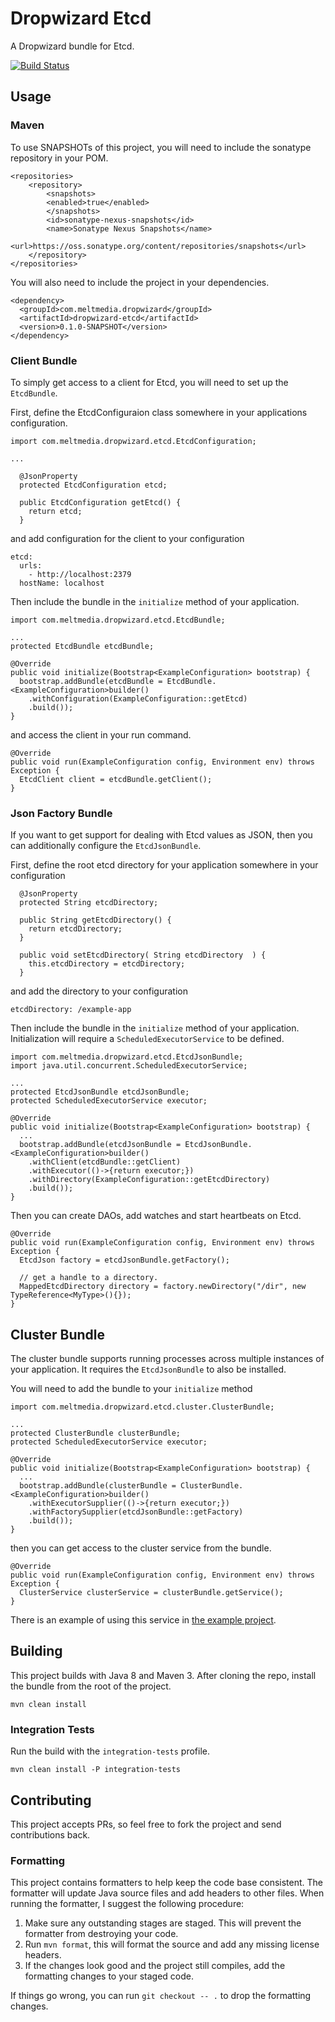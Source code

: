 # Dropwizard Etcd

A Dropwizard bundle for Etcd.

[![Build Status](https://travis-ci.org/meltmedia/dropwizard-etcd.svg)](https://travis-ci.org/meltmedia/dropwizard-etcd)

## Usage

### Maven

To use SNAPSHOTs of this project, you will need to include the sonatype repository in your POM.

```
<repositories>
    <repository>
        <snapshots>
        <enabled>true</enabled>
        </snapshots>
        <id>sonatype-nexus-snapshots</id>
        <name>Sonatype Nexus Snapshots</name>
        <url>https://oss.sonatype.org/content/repositories/snapshots</url>
    </repository>
</repositories>
```

You will also need to include the project in your dependencies.

```
<dependency>
  <groupId>com.meltmedia.dropwizard</groupId>
  <artifactId>dropwizard-etcd</artifactId>
  <version>0.1.0-SNAPSHOT</version>
</dependency>
```

### Client Bundle

To simply get access to a client for Etcd, you will need to set up the `EtcdBundle`.

First, define the EtcdConfiguraion class somewhere in your applications configuration.

```
import com.meltmedia.dropwizard.etcd.EtcdConfiguration;

...

  @JsonProperty
  protected EtcdConfiguration etcd;

  public EtcdConfiguration getEtcd() {
    return etcd;
  }
```

and add configuration for the client to your configuration

```
etcd:
  urls:
    - http://localhost:2379
  hostName: localhost
```

Then include the bundle in the `initialize` method of your application.

```
import com.meltmedia.dropwizard.etcd.EtcdBundle;

...
protected EtcdBundle etcdBundle;

@Override
public void initialize(Bootstrap<ExampleConfiguration> bootstrap) {
  bootstrap.addBundle(etcdBundle = EtcdBundle.<ExampleConfiguration>builder()
    .withConfiguration(ExampleConfiguration::getEtcd)
    .build());
}
```

and access the client in your run command.

```
@Override
public void run(ExampleConfiguration config, Environment env) throws Exception {
  EtcdClient client = etcdBundle.getClient();
}
```


### Json Factory Bundle

If you want to get support for dealing with Etcd values as JSON, then you can additionally configure the `EtcdJsonBundle`.

First, define the root etcd directory for your application somewhere in your configuration

```
  @JsonProperty
  protected String etcdDirectory;
  
  public String getEtcdDirectory() {
    return etcdDirectory;
  }
  
  public void setEtcdDirectory( String etcdDirectory  ) {
    this.etcdDirectory = etcdDirectory;
  }
```

and add the directory to your configuration

```
etcdDirectory: /example-app
```

Then include the bundle in the `initialize` method of your application.  Initialization will require a `ScheduledExecutorService` to be defined.

```
import com.meltmedia.dropwizard.etcd.EtcdJsonBundle;
import java.util.concurrent.ScheduledExecutorService;

...
protected EtcdJsonBundle etcdJsonBundle;
protected ScheduledExecutorService executor;

@Override
public void initialize(Bootstrap<ExampleConfiguration> bootstrap) {
  ...
  bootstrap.addBundle(etcdJsonBundle = EtcdJsonBundle.<ExampleConfiguration>builder()
    .withClient(etcdBundle::getClient)
    .withExecutor(()->{return executor;})
    .withDirectory(ExampleConfiguration::getEtcdDirectory)
    .build());
}
```

Then you can create DAOs, add watches and start heartbeats on Etcd.

```
@Override
public void run(ExampleConfiguration config, Environment env) throws Exception {
  EtcdJson factory = etcdJsonBundle.getFactory();
  
  // get a handle to a directory.
  MappedEtcdDirectory directory = factory.newDirectory("/dir", new TypeReference<MyType>(){});
}
```

## Cluster Bundle

The cluster bundle supports running processes across multiple instances of your application.  It requires the
`EtcdJsonBundle` to also be installed.

You will need to add the bundle to your `initialize` method

```
import com.meltmedia.dropwizard.etcd.cluster.ClusterBundle;

...
protected ClusterBundle clusterBundle;
protected ScheduledExecutorService executor;

@Override
public void initialize(Bootstrap<ExampleConfiguration> bootstrap) {
  ...
  bootstrap.addBundle(clusterBundle = ClusterBundle.<ExampleConfiguration>builder()
    .withExecutorSupplier(()->{return executor;})
    .withFactorySupplier(etcdJsonBundle::getFactory)
    .build());
}
```

then you can get access to the cluster service from the bundle.

```
@Override
public void run(ExampleConfiguration config, Environment env) throws Exception {
  ClusterService clusterService = clusterBundle.getService();
}
```

There is an example of using this service in [the example project](example/src/main/java/com/meltmedia/dropwizard/etcd/example/HelloProcessor.java).

## Building

This project builds with Java 8 and Maven 3.  After cloning the repo, install the bundle from the root of the project.

```
mvn clean install
```

### Integration Tests

Run the build with the `integration-tests` profile.

```
mvn clean install -P integration-tests
```

## Contributing

This project accepts PRs, so feel free to fork the project and send contributions back.

### Formatting

This project contains formatters to help keep the code base consistent.  The formatter will update Java source files and add headers to other files.  When running the formatter, I suggest the following procedure:

1. Make sure any outstanding stages are staged.  This will prevent the formatter from destroying your code.
2. Run `mvn format`, this will format the source and add any missing license headers.
3. If the changes look good and the project still compiles, add the formatting changes to your staged code.

If things go wrong, you can run `git checkout -- .` to drop the formatting changes. 
